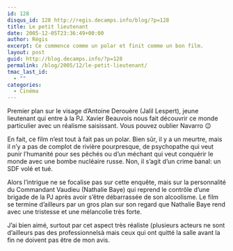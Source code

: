 ```yaml
---
id: 128
disqus_id: 128 http://regis.decamps.info/blog/?p=128
title: Le petit lieutenant
date: 2005-12-05T23:36:49+00:00
author: Régis
excerpt: Ce commence comme un polar et finit comme un bon film.
layout: post
guid: http://blog.decamps.info/?p=128
permalink: /blog/2005/12/le-petit-lieutenant/
tmac_last_id:
  - ""
categories:
  - Cinéma
---
```

Premier plan sur le visage d’Antoine Derouère (Jalil Lespert), jeune lieutenant qui entre à la PJ. Xavier Beauvois nous fait découvrir ce monde particulier avec un réalisme saisissant. Vous pouvez oublier Navarro 😉

En fait, ce film n’est tout à fait pas un polar. Bien sûr, il y a un meurtre, mais il n’y a pas de complot de rivière pourpresque, de psychopathe qui veut punir l’humanité pour ses pêchés ou d’un méchant qui veut conquérir le monde avec une bombe nucléaire russe. Non, il s’agit d’un crime banal: un SDF volé et tué.

Alors l’intrigue ne se focalise pas sur cette enquête, mais sur la personnalité du Commandant Vaudieu (Nathalie Baye) qui reprend le contrôle d’une brigade de la PJ après avoir s’être débarrassée de son alcoolisme. Le film se termine d’ailleurs par un gros plan sur son regard que Nathalie Baye rend avec une tristesse et une mélancolie très forte.

J’ai bien aimé, surtout par cet aspect très réaliste (plusieurs acteurs ne sont d’ailleurs pas des professionnelsà mais ceux qui ont quitté la salle avant la fin ne doivent pas être de mon avis.
